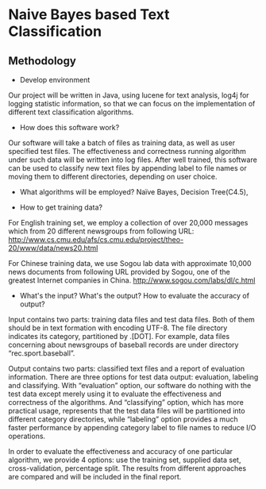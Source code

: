 # Naive Bayes based Text Classification

## Methodology

* Develop environment

Our project will be written in Java, using lucene for text analysis, log4j for logging statistic information, so that we can focus on the implementation of different text classification algorithms. 

* How does this software work?

Our software will take a batch of files as training data, as well as user specified test files. The effectiveness and correctness running algorithm under such data will be written into log files. After well trained, this software can be used to classify new text files by appending label to file names or moving them to different directories, depending on user choice.

* What algorithms will be employed?
Naïve Bayes, Decision Tree(C4.5), 

* How to get training data? 

For English training set, we employ a collection of over 20,000 messages which from 20 different newsgroups from following URL:
http://www.cs.cmu.edu/afs/cs.cmu.edu/project/theo-20/www/data/news20.html

For Chinese training data, we use Sogou lab data with approximate 10,000 news documents from following URL provided by Sogou, one of the greatest Internet companies in China.
http://www.sogou.com/labs/dl/c.html

* What's the input? What's the output? How to evaluate the accuracy of output?

Input contains two parts: training data files and test data files. Both of them should be in text formation with encoding UTF-8. The file directory indicates its category, partitioned by .[DOT]. For example, data files concerning about newsgroups of baseball records are under directory “rec.sport.baseball”. 

Output contains two parts: classified text files and a report of evaluation information. There are three options for test data output: evaluation, labeling and classifying. With “evaluation” option, our software do nothing with the test data except merely using it to evaluate the effectiveness and correctness of the algorithms. And “classifying” option, which has more practical usage, represents that the test data files will be partitioned into different category directories, while “labeling” option provides a much faster performance by appending  category label to file names to reduce I/O operations.

In order to evaluate the effectiveness and accuracy of one particular algorithm, we provide 4 options: use the training set, supplied data set, cross-validation, percentage split. The results from different approaches are compared and will be included in the final report.